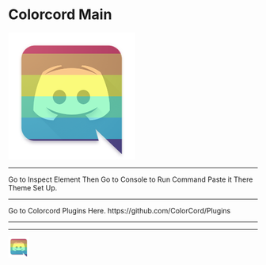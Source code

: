 # Colorcord Main
<link rel="shortcut icon" href="https://raw.githubusercontent.com/ColorCord/Plugins/master/download.ico" /
<HR>
<img src="https://raw.githubusercontent.com/ColorCord/Application/master/download.png">
<HR>
Go to Inspect Element Then Go to Console to Run Command Paste it There Theme Set Up.
<HR>
Go to Colorcord Plugins Here. https://github.com/ColorCord/Plugins
<HR>
<body background="https://raw.githubusercontent.com/ColorCord/Plugins/master/Abstract%20Rainbow%20Colours%20Wallpapers%207.jpg">
<HR>
<a href="https://colorcord.github.io/Plugins/">
<img src="https://raw.githubusercontent.com/ColorCord/Application/master/download.png" alt="HTML tutorial" style="width:42px;height:42px;border:0;">
</a>


